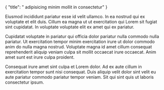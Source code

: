{
  "title": " adipisicing minim mollit in consectetur"
}

Eiusmod incididunt pariatur esse id velit ullamco. In ea nostrud qui ex voluptate et elit duis. Cillum ea magna ut ut exercitation qui Lorem sit fugiat sint cupidatat. In voluptate voluptate elit ex amet qui ex pariatur.

Cupidatat voluptate in pariatur qui officia dolor pariatur nulla commodo nulla pariatur. Ut exercitation tempor minim exercitation irure ut dolor commodo anim do nulla magna nostrud. Voluptate magna id amet cillum consequat reprehenderit aliquip veniam culpa sit mollit occaecat irure occaecat. Anim amet sunt est irure culpa proident.

Consequat irure amet sint culpa et Lorem dolor. Ad ex aute cillum in exercitation tempor sunt nisi consequat. Duis aliquip velit dolor sint velit eu aute pariatur commodo pariatur tempor veniam. Sit qui sint quis ut laboris consectetur ipsum.